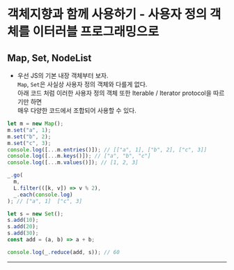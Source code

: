 # 객체지향과 함께 사용하기 - 사용자 정의 객체를 이터러블 프로그래밍으로

<h2>Map, Set, NodeList</h2>

- 우선 JS의 기본 내장 객체부터 보자.  
  `Map`, `Set`은 사실상 사용자 정의 객체와 다를게 없다.  
  아래 코드 처럼 이러한 사용자 정의 객체 또한 Iterable / Iterator protocol을 따르기만 하면  
  매우 다양한 코드에서 조합되어 사용할 수 있다.

```js
let m = new Map();
m.set("a", 1);
m.set("b", 2);
m.set("c", 3);
console.log([...m.entries()]); // [["a", 1], ["b", 2], ["c", 3]]
console.log([...m.keys()]); // ["a", "b", "c"]
console.log([...m.values()]); // [1, 2, 3]

_.go(
  m,
  L.filter(([k, v]) => v % 2),
  _.each(console.log)
); // ["a", 1]  ["c", 3]

let s = new Set();
s.add(10);
s.add(20);
s.add(30);
const add = (a, b) => a + b;

console.log(_.reduce(add, s)); // 60
```

<hr/>
